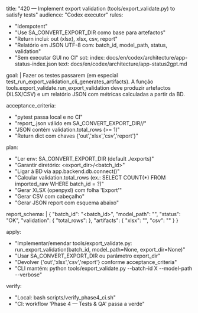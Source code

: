 title: "420 — Implement export validation (tools/export_validate.py) to satisfy tests"
audience: "Codex executor"
rules:
  - "Idempotent"
  - "Use SA_CONVERT_EXPORT_DIR como base para artefactos"
  - "Return inclui: out (xlsx), xlsx, csv, report"
  - "Relatório em JSON UTF-8 com: batch_id, model_path, status, validation"
  - "Sem executar GUI no CI"
sot:
  index: docs/en/codex/architecture/app-status-index.json
  text: docs/en/codex/architecture/app-status2gpt.md

goal: |
  Fazer os testes passarem (em especial test_run_export_validation_cli_generates_artifacts).
  A função tools.export_validate.run_export_validation deve produzir artefactos (XLSX/CSV)
  e um relatório JSON com métricas calculadas a partir da BD.

acceptance_criteria:
  - "pytest passa local e no CI"
  - "report_<batch>.json válido em SA_CONVERT_EXPORT_DIR/<batch>/"
  - "JSON contém validation.total_rows (>= 1)"
  - "Return dict com chaves {'out','xlsx','csv','report'}"

plan:
  - "Ler env: SA_CONVERT_EXPORT_DIR (default ./exports)"
  - "Garantir diretório: <export_dir>/<batch_id>"
  - "Ligar à BD via app.backend.db.connect()"
  - "Calcular validation.total_rows (ex.: SELECT COUNT(*) FROM imported_raw WHERE batch_id = ?)"
  - "Gerar XLSX (openpyxl) com folha 'Export'"
  - "Gerar CSV com cabeçalho"
  - "Gerar JSON report com esquema abaixo"

report_schema: |
  {
    "batch_id": "<batch_id>",
    "model_path": "<string>",
    "status": "OK",
    "validation": {
      "total_rows": <int>
    },
    "artifacts": {
      "xlsx": "<path>",
      "csv": "<path>"
    }
  }

apply:
  - "Implementar/emendar tools/export_validate.py: run_export_validation(batch_id, model_path=None, export_dir=None)"
  - "Usar SA_CONVERT_EXPORT_DIR ou parâmetro export_dir"
  - "Devolver {'out','xlsx','csv','report'} conforme acceptance_criteria"
  - "CLI mantém: python tools/export_validate.py --batch-id X --model-path <path> --verbose"

verify:
  - "Local: bash scripts/verify_phase4_ci.sh"
  - "CI: workflow 'Phase 4 — Tests & QA' passa a verde"
